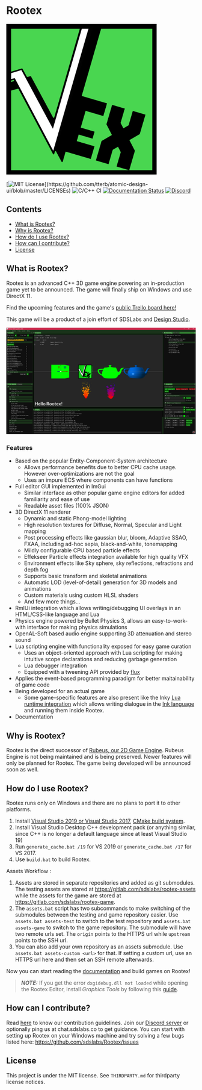 # Rootex

<img src="/rootex/assets/rootex.png" width=400 />

[![MIT License](https://img.shields.io/apm/l/atomic-design-ui.svg?)](https://github.com/tterb/atomic-design-ui/blob/master/LICENSEs)
![C/C++ CI](https://github.com/sdslabs/Rootex/workflows/C/C++%20CI/badge.svg)
[![Documentation Status](https://readthedocs.org/projects/rootex/badge/?version=latest)](https://rootex.readthedocs.io/en/latest/?badge=latest)
[![Discord](https://discordapp.com/api/guilds/758961084337618944/embed.png)](https://discord.gg/dXkVEgTPu9)

## Contents

* [What is Rootex?](#what)
* [Why is Rootex?](#why)
* [How do I use Rootex?](#setup)
* [How can I contribute?](#how)
* [License](#license)

## <a name=what>What is Rootex?

Rootex is an advanced C++ 3D game engine powering an in-production game yet to be announced. The game will finally ship on Windows and use DirectX 11.

Find the upcoming features and the game's [public Trello board here!](https://trello.com/b/ES4oR0Gs/rootex-game)

This game will be a product of a join effort of SDSLabs and [Design Studio](https://www.instagram.com/ds_iitr/?hl=en).

<img src="/rootex/assets/editor.png"/>

### Features

* Based on the popular Entity-Component-System architecture
  * Allows performance benefits due to better CPU cache usage. However over-optimizations are not the goal
  * Uses an impure ECS where components can have functions
* Full editor GUI implemented in ImGui
  * Similar interface as other popular game engine editors for added familiarity and ease of use
  * Readable asset files (100% JSON)
* 3D DirectX 11 renderer
  * Dynamic and static Phong-model lighting
  * High resolution textures for Diffuse, Normal, Specular and Light mapping
  * Post processing effects like gaussian blur, bloom, Adaptive SSAO, FXAA, including ad-hoc sepia, black-and-white, tonemapping
  * Mildly configurable CPU based particle effects
  * Effekseer Particle effects integration available for high quality VFX
  * Environment effects like Sky sphere, sky reflections, refractions and depth fog
  * Supports basic transform and skeletal animations
  * Automatic LOD (level-of-detail) generation for 3D models and animations
  * Custom materials using custom HLSL shaders
  * And few more things...
* RmlUi integration which allows writing/debugging UI overlays in an HTML/CSS-like language and Lua
* Physics engine powered by Bullet Physics 3, allows an easy-to-work-with interface for making physics simulations
* OpenAL-Soft based audio engine supporting 3D attenuation and stereo sound
* Lua scripting engine with functionality exposed for easy game curation
  * Uses an object-oriented approach with Lua scripting for making intuitive scope declarations and reducing garbage generation
  * Lua debugger integration
  * Equipped with a tweening API provided by [flux](https://github.com/rxi/flux)
* Applies the event-based programming paradigm for better maitainability of game code
* Being developed for an actual game
  * Some game-specific features are also present like the Inky [Lua runtime integration](https://github.com/astrochili/narrator/) which allows writing dialogue in the [Ink language](https://www.inklestudios.com/ink/) and running them inside Rootex.
* Documentation

## <a name=why>Why is Rootex?

Rootex is the direct successor of [Rubeus, our 2D Game Engine](https://github.com/sdslabs/Rubeus). Rubeus Engine is not being maintained and is being preserved. Newer features will only be planned for Rootex. The game being developed will be announced soon as well.

## <a name=setup>How do I use Rootex?

Rootex runs only on Windows and there are no plans to port it to other platforms.

1. Install [Visual Studio 2019 or Visual Studio 2017](https://visualstudio.microsoft.com/vs/), [CMake build system](https://cmake.org/download/).
2. Install Visual Studio Desktop C++ development pack (or anything similar, since C++ is no longer a default language since at least Visual Studio 19)
3. Run `generate_cache.bat /19` for VS 2019 or `generate_cache.bat /17` for VS 2017.
4. Use `build.bat` to build Rootex.
 
Assets Workflow :
 
1. Assets are stored in separate repositories and added as git submodules. The testing assets are stored at https://gitlab.com/sdslabs/rootex-assets while the assets for the game are stored at https://gitlab.com/sdslabs/rootex-game.
2. The `assets.bat` script has two subcommands to make switching of the submodules between the testing and game repository easier. Use `assets.bat assets-test` to switch to the test repository and `assets.bat assets-game` to switch to the game repository. The submodule will have two remote urls set. The `origin` points to the HTTPS url while `upstream` points to the SSH url.
3. You can also add your own repository as an assets submodule. Use `assets.bat assets-custom <url>` for that. If setting a custom url, use an HTTPS url here and then set an SSH remote afterwards.

Now you can start reading the [documentation](https://rootex.readthedocs.io/) and build games on Rootex!

> **_NOTE:_**  If you get the error `dxgidebug.dll not loaded` while opening the Rootex Editor, install *Graphics Tools* by following this [guide](https://docs.microsoft.com/en-us/windows/uwp/gaming/use-the-directx-runtime-and-visual-studio-graphics-diagnostic-features).

## <a name=how>How can I contribute?

Read [here](CONTRIBUTING.md) to know our contribution guidelines. Join our [Discord server](https://discord.gg/dXkVEgTPu9) or optionally ping us at chat.sdslabs.co to get guidance. You can start with setting up Rootex on your Windows machine and try solving a few bugs listed here: https://github.com/sdslabs/Rootex/issues

## <a name=license>License

This project is under the MIT license. See `THIRDPARTY.md` for thirdparty license notices.
